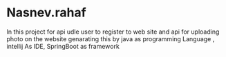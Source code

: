 # Nasnev.rahaf
 In this project for  api  udle user to register to web site
 and  api for uploading photo on the website
 genarating this by  java as programming Language , intellij As IDE, SpringBoot as framework
